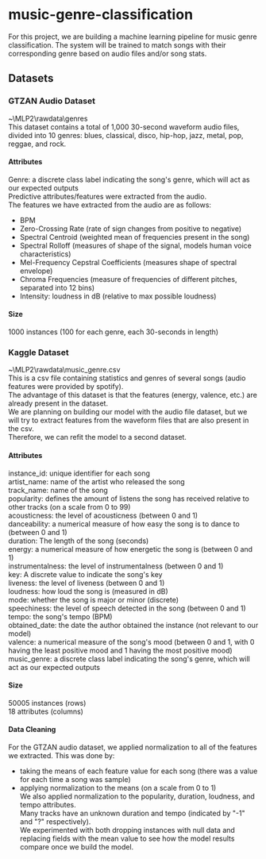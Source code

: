 # music-genre-classification
For this project, we are building a machine learning pipeline for music genre classification. The system will be trained to match songs with their corresponding genre based on audio files and/or song stats.  

## Datasets

### GTZAN Audio Dataset
~\MLP2\rawdata\genres  
This dataset contains a total of 1,000 30-second waveform audio files, divided into 10 genres: blues, classical, disco, hip-hop, jazz, metal, pop, reggae, and rock.  

#### Attributes
Genre: a discrete class label indicating the song's genre, which will act as our expected outputs  
Predictive attributes/features were extracted from the audio.  
The features we have extracted from the audio are as follows:  
- BPM  
- Zero-Crossing Rate (rate of sign changes from positive to negative)  
- Spectral Centroid (weighted mean of frequencies present in the song)  
- Spectral Rolloff (measures of shape of the signal, models human voice characteristics)  
- Mel-Frequency Cepstral Coefficients (measures shape of spectral envelope)  
- Chroma Frequencies (measure of frequencies of different pitches, separated into 12 bins)  
- Intensity: loudness in dB (relative to max possible loudness)  

#### Size
1000 instances (100 for each genre, each 30-seconds in length)

### Kaggle Dataset
~\MLP2\rawdata\music_genre.csv  
This is a csv file containing statistics and genres of several songs (audio features were provided by spotify).  
The advantage of this dataset is that the features (energy, valence, etc.) are already present in the dataset.  
We are planning on building our model with the audio file dataset, but we will try to extract features from the waveform files that are also present in the csv.  
Therefore, we can refit the model to a second dataset.  

#### Attributes
instance_id: unique identifier for each song  
artist_name: name of the artist who released the song  
track_name: name of the song  
popularity: defines the amount of listens the song has received relative to other tracks (on a scale from 0 to 99)  
acousticness: the level of acousticness (between 0 and 1)  
danceability: a numerical measure of how easy the song is to dance to (between 0 and 1)  
duration: The length of the song (seconds)  
energy: a numerical measure of how energetic the song is (between 0 and 1)  
instrumentalness: the level of instrumentalness (between 0 and 1)  
key: A discrete value to indicate the song's key  
liveness: the level of liveness (between 0 and 1)  
loudness: how loud the song is (measured in dB)  
mode: whether the song is major or minor (discrete)  
speechiness: the level of speech detected in the song (between 0 and 1)  
tempo: the song's tempo (BPM)  
obtained_date: the date the author obtained the instance (not relevant to our model)  
valence: a numerical measure of the song's mood (between 0 and 1, with 0 having the least positive mood and 1 having the most positive mood)  
music_genre: a discrete class label indicating the song's genre, which will act as our expected outputs  

#### Size
50005 instances (rows)  
18 attributes (columns)  

#### Data Cleaning
For the GTZAN audio dataset, we applied normalization to all of the features we extracted. This was done by:  
- taking the means of each feature value for each song (there was a value for each time a song was sample)  
- applying normalization to the means (on a scale from 0 to 1)  
We also applied normalization to the popularity, duration, loudness, and tempo attributes.  
Many tracks have an unknown duration and tempo (indicated by "-1" and "?" respectively).  
We experimented with both dropping instances with null data and replacing fields with the mean value to see how the model results compare once we build the model.  
